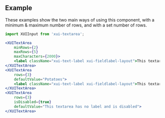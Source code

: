 ## Example
These examples show the two main ways of using this component, with a minimum & maximum number of rows, and with a set number of rows.

```jsx
import XUIInput from 'xui-textarea';

<XUITextArea
	minRows={2}
	maxRows={5}
	maxCharacters={2000}>
	<label className="xui-text-label xui-fieldlabel-layout">This textarea auto-resizes</label>
</XUITextArea>
<XUITextArea
	rows={3}
	defaultValue="Potatoes">
	<label className="xui-text-label xui-fieldlabel-layout">This textarea has a fixed height</label>
</XUITextArea>
<XUITextArea
	rows={3}
	isDisabled={true}
	defaultValue="This textarea has no label and is disabled">
</XUITextArea>
```
